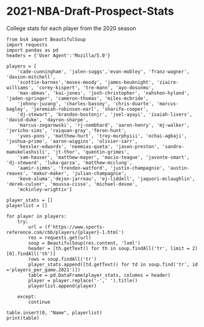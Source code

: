 # 2021-NBA-Draft-Prospect-Stats
College stats for each player from the 2020 season 

    from bs4 import BeautifulSoup
    import requests 
    import pandas as pd 
    headers = {'User Agent':'Mozilla/5.0'}

    players = [
        'cade-cunningham', 'jalen-suggs','evan-mobley', 'franz-wagner', 'davion-mitchell', 
        'scottie-barnes','moses-moody', 'james-bouknight', 'ziaire-williams', 'corey-kispert', 'tre-mann', 'ayo-dosunmu',
        'max-abmas', 'kai-jones', 'josh-christopher', 'nahshon-hyland', 'jaden-springer', 'cameron-thomas', 'miles-mcbride', 
        'johnny-juzang', 'charles-bassey', 'chris-duarte', 'marcus-bagley', 'jeremiah-robinson-earl', 'sharife-cooper', 
        'dj-stewart', 'brandon-bostonjr', 'joel-ayayi', 'isaiah-livers', 'david-duke', 'dayron-sharpe',
        'marcus-zegarowski', 'rj-nembhard', 'aaron-henry', 'mj-walker', 'jericho-sims', 'raiquan-gray','feron-hunt', 
        'yves-pons', 'matthew-hurt', 'trey-murphyiii', 'ochai-agbaji', 'joshua-primo', 'aaron-wiggins', 'olivier-sarr', 
        'kessler-edwards', 'neemias-queta', 'jason-preston', 'sandro-mamukelashvili', 'jt-thor', 'quentin-grimes',
        'sam-hauser', 'matthew-mayer', 'macio-teague', 'javonte-smart', 'dj-steward', 'luka-garza', 'matthew-mcclung', 
        'aamir-simms', 'trendon-watford', 'justin-champagnie', 'austin-reaves', 'makur-maker', 'julian-champagnie',
        'keve-aluma','dejon-jarreau', 'ej-liddell', 'jaquori-mclaughlin', 'derek-culver', 'moussa-cisse', 'michael-devoe',
        'mckinley-wrightiv']
    
    player_stats = []
    playerlist = []
    
    for player in players:
        try:
            url = (f'https://www.sports-reference.com/cbb/players/{player}-1.html')
            res = requests.get(url)
            soup = BeautifulSoup(res.content, 'lxml')
            header = [th.getText() for th in soup.findAll('tr', limit = 2)[0].findAll('th')]
            rows = soup.findAll('tr')
            player_stats.append([td.getText() for td in soup.find('tr', id ='players_per_game.2021')])
            table = pd.DataFrame(player_stats, columns = header)
            player = player.replace('-',' ').title()
            playerlist.append(player)
            
        except:
            continue 
         
    table.insert(0, "Name", playerlist)
    print(table)
